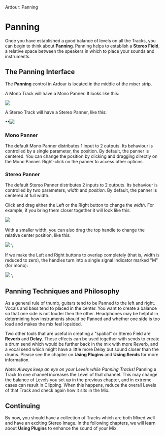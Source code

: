 Ardour: Panning

Panning
=======

Once you have established a good balance of levels on all the Tracks,
you can begin to think about **Panning**. Panning helps to establish a
**Stereo Field**, a relative space between the speakers in which to
place your sounds and instruments.

The Panning Interface
---------------------

The **Panning** control in Ardour is located in the middle of the mixer
strip.

A Mono Track will have a Mono Panner. It looks like this:

![](static/Ardour3_Panning_MONO.png)

A Stereo Track will have a Stereo Panner, like this:

**![](static/Ardour3_Panning_STEREO.png)

### Mono Panner

The default Mono Panner distributes 1 input to 2 outputs. Its behaviour
is controlled by a single parameter, the position. By default, the
panner is centered. You can change the position by clicking and dragging
directly on the Mono Panner. Right-click on the panner to access other
options.

### Stereo Panner

The default Stereo Panner distributes 2 inputs to 2 outputs. Its
behaviour is controlled by two parameters, *width* and *position*. By
default, the panner is centered at full width.

Click and drag either the Left or the Right button to change the
*width*. For example, if you bring them closer together it will look
like this:

![](static/Ardour3_Panning_STEREO_WIDTH.png) 

With a smaller width, you can also drag the top handle to change the
relative center position, like this:

![](static/Ardour3_Panning_Stereo_example.png) \

If we make the Left and Right buttons to overlap completely (that is,
width is reduced to zero), the handles turn into a single signal
indicator marked "M" (for mono):

![](static/Ardour3_Panning_Stereo_Mono.png) \

Panning Techniques and Philosophy
---------------------------------

As a general rule of thumb, guitars tend to be Panned to the left and
right. Vocals and bass tend to placed in the center. You want to create
a balance so that one side is not louder then the other. Headphones may
be helpful in determining how instruments should be Panned and whether
one side is too loud and makes the mix feel lopsided.

Two other tools that are useful in creating a "spatial" or Stereo Field
are **Reverb** and **Delay**. These effects can be used together with
sends to create a drum send which would be further back in the mix with
more Reverb, and a vocal send which might have a little more Delay but
sound closer than the drums. Please see the chapter on **Using Plugins**
and **Using Sends** for more information.

*Note:* *Always keep an eye on your Levels while Panning Tracks!*
Panning a Track to one channel increases the Level of that channel. This
may change the balance of Levels you set up in the previous chapter, and
in extreme cases can result in Clipping. When this happens, reduce the
overall Levels of that Track and check again how it sits in the Mix.

Continuing
----------

By now, you should have a collection of Tracks which are both Mixed well
and have an exciting Stereo Image. In the following chapters, we will
learn about **Using Plugins** to enhance the sound of your Mix.
